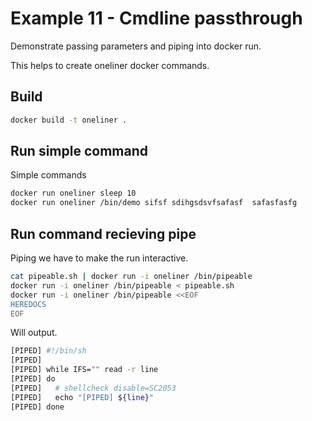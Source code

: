 # Example 11 - Cmdline passthrough
Demonstrate passing parameters and piping into docker run.

This helps to create oneliner docker commands. 

## Build 
```sh
docker build -t oneliner .
```

## Run simple command
Simple commands
```sh
docker run oneliner sleep 10  
docker run oneliner /bin/demo sifsf sdihgsdsvfsafasf  safasfasfg  
```

## Run command recieving pipe
Piping we have to make the run interactive.  
```sh
cat pipeable.sh | docker run -i oneliner /bin/pipeable
docker run -i oneliner /bin/pipeable < pipeable.sh
docker run -i oneliner /bin/pipeable <<EOF
HEREDOCS
EOF
```

Will output. 
```sh
[PIPED] #!/bin/sh
[PIPED] 
[PIPED] while IFS="" read -r line
[PIPED] do
[PIPED]   # shellcheck disable=SC2053
[PIPED]   echo "[PIPED] ${line}"
[PIPED] done
```

